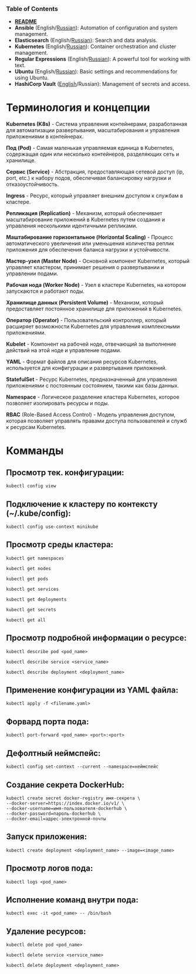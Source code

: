 ### Table of Contents
- **[README](../README.md)**
- **Ansible** (English/[Russian](ansible-ru.md)): Automation of configuration and system management.
- **Elasticsearch** (English/[Russian](elastic-ru.md)): Search and data analysis.
- **Kubernetes** (English/[Russian](kubectl-ru.md)): Container orchestration and cluster management.
- **Regular Expressions** (English/[Russian](regulars-ru.md)): A powerful tool for working with text.
- **Ubuntu** (English/[Russian](ubuntu-ru.md)): Basic settings and recommendations for using Ubuntu.
- **HashiCorp Vault** ([English](../en/vault-en.md)/Russian): Management of secrets and access.

# Терминология и концепции

**Kubernetes (K8s)** - Система управления контейнерами, разработанная для автоматизации развертывания, масштабирования и управления приложениями в контейнерах.

**Под (Pod)** - Самая маленькая управляемая единица в Kubernetes, содержащая один или несколько контейнеров, разделяющих сеть и хранилище.

**Сервис (Service)** - Абстракция, предоставляющая сетевой доступ (ip, port, etc.) к набору подов, обеспечивая балансировку нагрузки и отказоустойчивость.

**Ingress** - Ресурс, который управляет внешним доступом к службам в кластере.

**Репликация (Replication)** - Механизм, который обеспечивает масштабирование приложений в Kubernetes путем создания и управления несколькими идентичными репликами.

**Маштабирование горизонтальное (Horizontal Scaling)** - Процесс автоматического увеличения или уменьшения количества реплик приложения для обеспечения баланса нагрузки и устойчивости.

**Мастер-узел (Master Node)** - Основной компонент Kubernetes, который управляет кластером, принимает решения о развертывании и управлении подами.

**Рабочая нода (Worker Node)** - Узел в кластере Kubernetes, на котором запускаются и работают поды.

**Хранилище данных (Persistent Volume)** - Механизм, который предоставляет постоянное хранилище для приложений в Kubernetes.

**Оператор (Operator)** - Пользовательский контроллер, который расширяет возможности Kubernetes для управления комплексными приложениями.

**Kubelet** - Компонент на рабочей ноде, отвечающий за выполнение действий на этой ноде и управление подами.

**YAML** - Формат файлов для описания ресурсов Kubernetes, используется для конфигурации и развертывания приложений.

**StatefulSet** - Ресурс Kubernetes, предназначенный для управления приложениями с постоянным состоянием, такими как базы данных.

**Namespace** - Логическое разделение кластера Kubernetes, которое позволяет изолировать ресурсы и поды.

**RBAC** (Role-Based Access Control) - Модель управления доступом, которая позволяет управлять правами доступа пользователей и служб к ресурсам Kubernetes.

# Комманды
## Просмотр тек. конфигурации:
```
kubectl config view
```
## Подключение к кластеру по контексту (~/.kube/config):
```
kubectl config use-context minikube
```
## Просмотр среды кластера:
```
kubectl get namespaces
```
```
kubectl get nodes
```
```
kubectl get pods
```
```
kubectl get services
```
```
kubectl get deployments
```
```
kubectl get secrets
```
```
kubectl get all
```

## Просмотр подробной информации о ресурсе:
```
kubectl describe pod <pod_name>
```
```
kubectl describe service <service_name>
```
```
kubectl describe deployment <deployment_name>
```
## Применение конфигурации из YAML файла:
```
kubectl apply -f <filename.yaml>
```
## Форвард порта пода:
```
kubectl port-forward <pod_name> <port>:<port>
```
## Дефолтный неймспейс:
```
kubectl config set-context --current --namespace=неймспейс
```
## Создание секрета DockerHub:
```
kubectl create secret docker-registry имя-секрета \
--docker-server=https://index.docker.io/v1/ \
--docker-username=имя-пользователя-dockerhub \
--docker-password=пароль-dockerhub \
--docker-email=адрес-электронной-почты
```
## Запуск приложения:
```
kubectl create deployment <deployment_name> --image=<image_name>
```
## Просмотр логов пода:
```
kubectl logs <pod_name>
```
## Исполнение команд внутри пода:
```
kubectl exec -it <pod_name> -- /bin/bash
```
## Удаление ресурсов:
```
kubectl delete pod <pod_name>
```
```
kubectl delete service <service_name>
```
```
kubectl delete deployment <deployment_name>
```